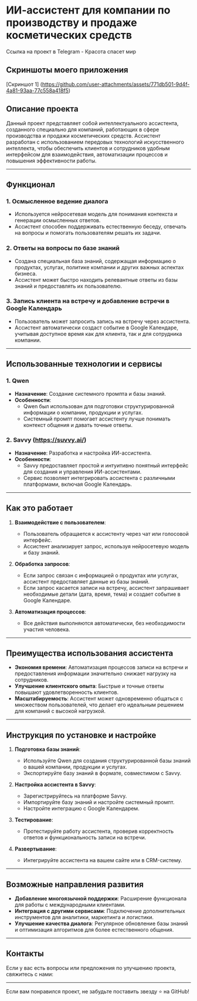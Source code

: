 # ИИ-ассистент для компании по производству и продаже косметических средств

Ссылка на проект в Telegram - Красота спасет мир

## Скриншоты моего приложения

[Скриншот 1] (https://github.com/user-attachments/assets/771db501-9d4f-4a81-93aa-77c558a418f5)

## Описание проекта

Данный проект представляет собой интеллектуального ассистента, созданного специально для компаний, работающих в сфере производства и продажи косметических средств. Ассистент разработан с использованием передовых технологий искусственного интеллекта, чтобы обеспечить клиентов и сотрудников удобным интерфейсом для взаимодействия, автоматизации процессов и повышения эффективности работы.

---

## Функционал

### 1. **Осмысленное ведение диалога**
   - Используется нейросетевая модель для понимания контекста и генерации осмысленных ответов.
   - Ассистент способен поддерживать естественную беседу, отвечать на вопросы и помогать пользователям решать их задачи.

### 2. **Ответы на вопросы по базе знаний**
   - Создана специальная база знаний, содержащая информацию о продуктах, услугах, политике компании и других важных аспектах бизнеса.
   - Ассистент может быстро находить релевантные ответы из базы знаний и предоставлять их пользователю.

### 3. **Запись клиента на встречу и добавление встречи в Google Календарь**
   - Пользователь может запросить запись на встречу через ассистента.
   - Ассистент автоматически создаст событие в Google Календаре, учитывая доступное время как для клиента, так и для сотрудника компании.

---

## Использованные технологии и сервисы

### 1. **Qwen**
   - **Назначение**: Создание системного промпта и базы знаний.
   - **Особенности**:
     - Qwen был использован для подготовки структурированной информации о компании, продукции и услугах.
     - Системный промпт помогает ассистенту лучше понимать контекст общения и давать точные ответы.

### 2. **Savvy (https://suvvy.ai/)**
   - **Назначение**: Разработка и настройка ИИ-ассистента.
   - **Особенности**:
     - Savvy предоставляет простой и интуитивно понятный интерфейс для создания и управления ИИ-ассистентами.
     - Сервис позволяет интегрировать ассистента с различными платформами, включая Google Календарь.

---

## Как это работает

1. **Взаимодействие с пользователем**:
   - Пользователь обращается к ассистенту через чат или голосовой интерфейс.
   - Ассистент анализирует запрос, используя нейросетевую модель и базу знаний.

2. **Обработка запросов**:
   - Если запрос связан с информацией о продуктах или услугах, ассистент предоставляет данные из базы знаний.
   - Если запрос касается записи на встречу, ассистент запрашивает необходимые детали (дата, время, тема) и создает событие в Google Календаре.

3. **Автоматизация процессов**:
   - Все действия выполняются автоматически, без необходимости участия человека.

---

## Преимущества использования ассистента

- **Экономия времени**: Автоматизация процессов записи на встречи и предоставления информации значительно снижает нагрузку на сотрудников.
- **Улучшение клиентского опыта**: Быстрые и точные ответы повышают удовлетворенность клиентов.
- **Масштабируемость**: Ассистент может одновременно общаться с множеством пользователей, что делает его идеальным решением для компаний с высокой нагрузкой.

---

## Инструкция по установке и настройке

1. **Подготовка базы знаний**:
   - Используйте Qwen для создания структурированной базы знаний о вашей компании, продукции и услугах.
   - Экспортируйте базу знаний в формате, совместимом с Savvy.

2. **Настройка ассистента в Savvy**:
   - Зарегистрируйтесь на платформе Savvy.
   - Импортируйте базу знаний и настройте системный промпт.
   - Настройте интеграцию с Google Календарем.

3. **Тестирование**:
   - Протестируйте работу ассистента, проверив корректность ответов и функциональность записи на встречи.

4. **Развертывание**:
   - Интегрируйте ассистента на вашем сайте или в CRM-систему.

---

## Возможные направления развития

- **Добавление многоязычной поддержки**: Расширение функционала для работы с международными клиентами.
- **Интеграция с другими сервисами**: Подключение дополнительных инструментов для аналитики, маркетинга и логистики.
- **Улучшение качества диалога**: Регулярное обновление базы знаний и оптимизация алгоритмов для более естественного общения.

---

## Контакты

Если у вас есть вопросы или предложения по улучшению проекта, свяжитесь с нами:

---

Если вам понравился проект, не забудьте поставить звезду ⭐ на GitHub!
